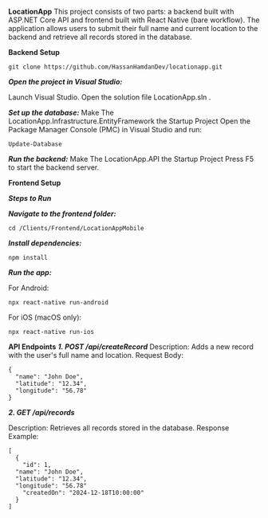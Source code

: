 **LocationApp**
This project consists of two parts: a backend built with ASP.NET Core API and frontend built with React Native (bare workflow). The application allows users to submit their full name and current location to the backend and retrieve all records stored in the database.

**Backend Setup**
```
git clone https://github.com/HassanHamdanDev/locationapp.git
```
***Open the project in Visual Studio:***

Launch Visual Studio.
Open the solution file LocationApp.sln .

***Set up the database:***
Make The LocationApp.Infrastructure.EntityFramework the Startup Project
Open the Package Manager Console (PMC) in Visual Studio and run:
```
Update-Database
```
***Run the backend:***
Make The LocationApp.API the Startup Project
Press F5 to start the backend server.


**Frontend Setup**

***Steps to Run***

***Navigate to the frontend folder:***
```
cd /Clients/Frontend/LocationAppMobile
```
***Install dependencies:***
```
npm install
```
***Run the app:***

For Android:
```
npx react-native run-android
```
For iOS (macOS only):
```
npx react-native run-ios
```

**API Endpoints**
***1. POST /api/createRecord***
Description: Adds a new record with the user's full name and location.
Request Body:
```
{
  "name": "John Doe",
  "latitude": "12.34",
  "longitude": "56.78"
}
```
***2. GET /api/records***

Description: Retrieves all records stored in the database.
Response Example:
```
[
  {
    "id": 1,
  "name": "John Doe",
  "latitude": "12.34",
  "longitude": "56.78"
    "createdOn": "2024-12-18T10:00:00"
  }
]
```

